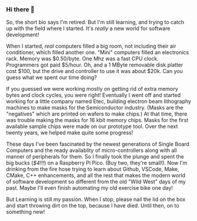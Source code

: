 ### Hi there 👋

So, the short bio says I'm retired. But I'm still learning, and trying to catch up with the field where I started. It's *really* a new world for software development!

When I started, *real* computers filled a big room, not including their air conditioner, which filled another one. "Mini" computers filled an electronics rack. Memory was $0.50/byte. One Mhz was a fast CPU clock. Programmers got paid $5/hour. Oh, and a 1 MByte removable disk platter cost $100, but the drive and controller to use it was about $20k. Can you guess what we spent our time doing?

If you guessed we were working mostly on getting rid of extra memory bytes and clock cycles, you were right! Eventually I went off and started working for a little company named Etec, building electron beam lithography machines to make masks for the Semiconductor industry. (Masks are the "negatives" which are printed on wafers to make chips.) At that time, there was trouble making the masks for 16 kbit memory chips. Masks for the first available sample chips were made on our prototype tool. Over the next twenty years, we helped make quite some progress!

These days I've been fascinated by the newest generations of Single Board Computers and the ready availablity of micro-controllers along with all manner of peripherals for them. So I finally took the plunge and spent the big bucks (*$4!!!*) on a Raspberry Pi Pico. (Buy two, they're small!). Now I'm drinking from the fire hose trying to learn about Github, VSCode, Make, CMake, C++ enhancements, and all the rest that makes the modern world of software development so different from the old "Wild West" days of my past. Maybe I'll even finish automating my old exercise bike one day!

But Learning is still my passion. When I stop, please nail the lid on the box and start throwing dirt on the top, because I have died. Until then, on to something new!

<!--
**KStandiford/KStandiford** is a ✨ _special_ ✨ repository because its `README.md` (this file) appears on your GitHub profile.

Here are some ideas to get you started:

- 🔭 I’m currently working on ...
- 🌱 I’m currently learning ...
- 👯 I’m looking to collaborate on ...
- 🤔 I’m looking for help with ...
- 💬 Ask me about ...
- 📫 How to reach me: ...
- 😄 Pronouns: ...
- ⚡ Fun fact: ...
-->
